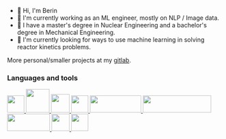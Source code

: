 - 👋 Hi, I'm Berin
- 🌱 I'm currently working as an ML engineer, mostly on NLP / Image data.
- 📖 I have a master's degree in Nuclear Engineering and a bachelor's degree in Mechanical Engineering.
- 🔭 I'm currently looking for ways to use machine learning in solving reactor kinetics problems.

More personal/smaller projects at my [gitlab](https://gitlab.com/berinaniesh).

### Languages and tools

<p align='left'>
<a href="https://python.org" target='_blank'><img src="https://s3.dualstack.us-east-2.amazonaws.com/pythondotorg-assets/media/files/python-logo-only.svg" width="40" height="40"/>
<a href="https://rust-lang.org/" target="_blank"><img src="https://www.rust-lang.org/logos/rust-logo-blk.svg" width=55 height=55>
<a href="https://en.wikipedia.org/wiki/C%2B%2B" target="_blank"><img src="https://upload.wikimedia.org/wikipedia/commons/1/18/ISO_C%2B%2B_Logo.svg" width=43 height=43>
<a href="https://tensorflow.org" target="_blank"><img src="https://upload.wikimedia.org/wikipedia/commons/2/2d/Tensorflow_logo.svg" width=40 height=40/>
<a href="https://djangoproject.com" target="_blank"><img src="https://static.djangoproject.com/img/logos/django-logo-positive.svg" width=120 height=40/>
<a href="https://openmc.org/" target="_blank"><img src="https://docs.openmc.org/en/stable/_static/openmc_logo.png" width=160 height=40>
<a href="https://latex-project.org/" target="_blank"><img src="https://upload.wikimedia.org/wikipedia/commons/9/92/LaTeX_logo.svg" width=100 height=40> 
<a href="https://archlinux.org" target="_blank"><img src="https://upload.wikimedia.org/wikipedia/commons/a/a5/Archlinux-icon-crystal-64.svg" width=42 height=40/>
<a href="https://neovim.io" target="_blank"><img src="https://upload.wikimedia.org/wikipedia/commons/3/3a/Neovim-mark.svg" width=40 height=40> </p>
